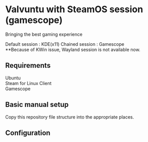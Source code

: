 # Valvuntu with SteamOS session (gamescope)
Bringing the best gaming experience  

Default session : KDE(x11)  Chained session : Gamescope    
**Because of KWin issue, Wayland session is not available now.
  
## Requirements
Ubuntu  
Steam for Linux Client  
Gamescope

## Basic manual setup

Copy this repository file structure into the appropriate places.   

## Configuration

